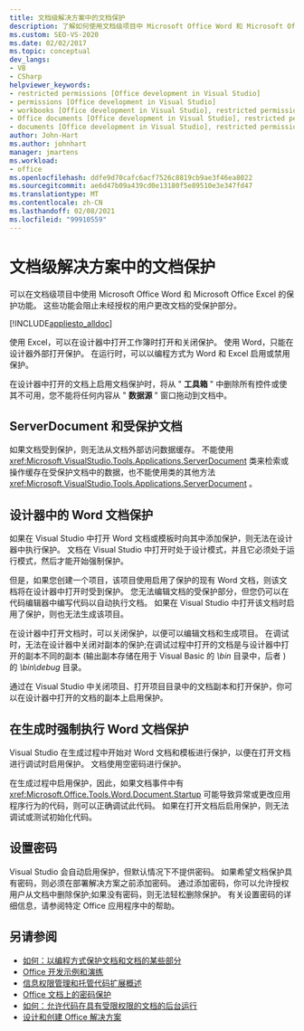 ```yaml
---
title: 文档级解决方案中的文档保护
description: 了解如何使用文档级项目中 Microsoft Office Word 和 Microsoft Office Excel 的保护功能。
ms.custom: SEO-VS-2020
ms.date: 02/02/2017
ms.topic: conceptual
dev_langs:
- VB
- CSharp
helpviewer_keywords:
- restricted permissions [Office development in Visual Studio]
- permissions [Office development in Visual Studio]
- workbooks [Office development in Visual Studio], restricted permissions
- Office documents [Office development in Visual Studio], restricted permissions
- documents [Office development in Visual Studio], restricted permissions
author: John-Hart
ms.author: johnhart
manager: jmartens
ms.workload:
- office
ms.openlocfilehash: ddfe9d70cafc6acf7526c8819cb9ae3f46ea8022
ms.sourcegitcommit: ae6d47b09a439cd0e13180f5e89510e3e347fd47
ms.translationtype: MT
ms.contentlocale: zh-CN
ms.lasthandoff: 02/08/2021
ms.locfileid: "99910559"
---
```

# <a name="document-protection-in-document-level-solutions"></a>文档级解决方案中的文档保护
  可以在文档级项目中使用 Microsoft Office Word 和 Microsoft Office Excel 的保护功能。 这些功能会阻止未经授权的用户更改文档的受保护部分。

 [!INCLUDE[appliesto_alldoc](../vsto/includes/appliesto-alldoc-md.md)]

 使用 Excel，可以在设计器中打开工作簿时打开和关闭保护。 使用 Word，只能在设计器外部打开保护。 在运行时，可以以编程方式为 Word 和 Excel 启用或禁用保护。

 在设计器中打开的文档上启用文档保护时，将从 " **工具箱** " 中删除所有控件或使其不可用，您不能将任何内容从 " **数据源** " 窗口拖动到文档中。

## <a name="serverdocument-and-protected-documents"></a>ServerDocument 和受保护文档
 如果文档受到保护，则无法从文档外部访问数据缓存。 不能使用 <xref:Microsoft.VisualStudio.Tools.Applications.ServerDocument> 类来检索或操作缓存在受保护文档中的数据，也不能使用类的其他方法 <xref:Microsoft.VisualStudio.Tools.Applications.ServerDocument> 。

## <a name="word-document-protection-in-the-designer"></a>设计器中的 Word 文档保护
 如果在 Visual Studio 中打开 Word 文档或模板时向其中添加保护，则无法在设计器中执行保护。 文档在 Visual Studio 中打开时处于设计模式，并且它必须处于运行模式，然后才能开始强制保护。

 但是，如果您创建一个项目，该项目使用启用了保护的现有 Word 文档，则该文档将在设计器中打开时受到保护。 您无法编辑文档的受保护部分，但您仍可以在代码编辑器中编写代码以自动执行文档。 如果在 Visual Studio 中打开该文档时启用了保护，则也无法生成该项目。

 在设计器中打开文档时，可以关闭保护，以便可以编辑文档和生成项目。 在调试时，无法在设计器中关闭对副本的保护;在调试过程中打开的文档是与设计器中打开的副本不同的副本 (输出副本存储在用于 Visual Basic 的 *\bin* 目录中，后者 ) 的 *\bin\debug* 目录。

 通过在 Visual Studio 中关闭项目、打开项目目录中的文档副本和打开保护，你可以在设计器中打开的文档的副本上启用保护。

## <a name="enforce-word-document-protection-on-build"></a>在生成时强制执行 Word 文档保护
 Visual Studio 在生成过程中开始对 Word 文档和模板进行保护，以便在打开文档进行调试时启用保护。 文档使用空密码进行保护。

 在生成过程中启用保护，因此，如果文档事件中有 <xref:Microsoft.Office.Tools.Word.Document.Startup> 可能导致异常或更改应用程序行为的代码，则可以正确调试此代码。 如果在打开文档后启用保护，则无法调试或测试初始化代码。

## <a name="setting-the-password"></a>设置密码
 Visual Studio 会自动启用保护，但默认情况下不提供密码。 如果希望文档保护具有密码，则必须在部署解决方案之前添加密码。 通过添加密码，你可以允许授权用户从文档中删除保护;如果没有密码，则无法轻松删除保护。 有关设置密码的详细信息，请参阅特定 Office 应用程序中的帮助。

## <a name="see-also"></a>另请参阅
- [如何：以编程方式保护文档和文档的某些部分](../vsto/how-to-programmatically-protect-documents-and-parts-of-documents.md)
- [Office 开发示例和演练](../vsto/office-development-samples-and-walkthroughs.md)
- [信息权限管理和托管代码扩展概述](../vsto/information-rights-management-and-managed-code-extensions-overview.md)
- [Office 文档上的密码保护](../vsto/password-protection-on-office-documents.md)
- [如何：允许代码在具有受限权限的文档的后台运行](../vsto/how-to-permit-code-to-run-behind-documents-with-restricted-permissions.md)
- [设计和创建 Office 解决方案](../vsto/designing-and-creating-office-solutions.md)
